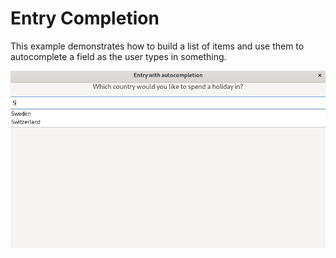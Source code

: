 # Entry Completion

This example demonstrates how to build a list of items and use them
to autocomplete a field as the user types in something.

![Screenshot](app.png)